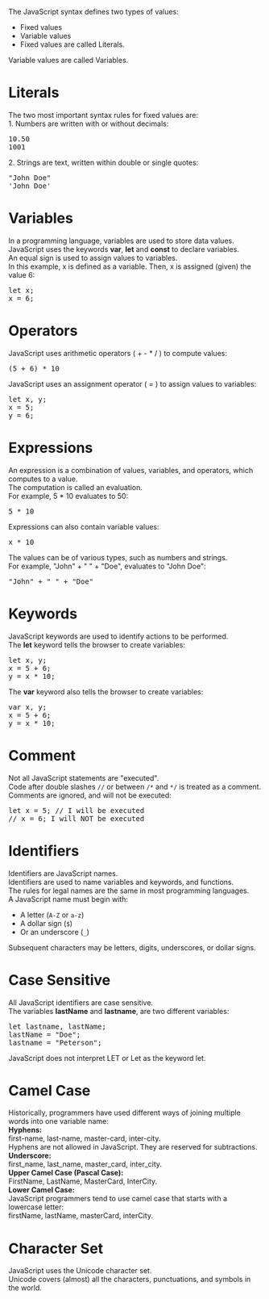 The JavaScript syntax defines two types of values:
<ul>
  <li>Fixed values</li>
  <li>Variable values</li>
  <li>Fixed values are called Literals.</li>
</ul>
Variable values are called Variables.
<h1>Literals</h1>
The two most important syntax rules for fixed values are:
<br>
1. Numbers are written with or without decimals:
<pre>
10.50
1001
</pre>
2. Strings are text, written within double or single quotes:
<pre>
"John Doe"
'John Doe'
</pre>
<h1>Variables</h1>
In a programming language, variables are used to store data values.
<br>
JavaScript uses the keywords <b>var</b>, <b>let</b> and <b>const</b> to declare variables.
<br>
An equal sign is used to assign values to variables.
<br>
In this example, x is defined as a variable. Then, x is assigned (given) the value 6:
<pre>
let x;
x = 6;
</pre>
<h1>Operators</h1>
JavaScript uses arithmetic operators ( + - * / ) to compute values:
<pre>(5 + 6) * 10</pre>
JavaScript uses an assignment operator ( = ) to assign values to variables:
<pre>
let x, y;
x = 5;
y = 6;
</pre>
<h1>Expressions</h1>
An expression is a combination of values, variables, and operators, which computes to a value.
<br>
The computation is called an evaluation.
<br>
For example, 5 * 10 evaluates to 50:
<pre>5 * 10</pre>
Expressions can also contain variable values:
<pre>x * 10</pre>
The values can be of various types, such as numbers and strings.
<br>
For example, "John" + " " + "Doe", evaluates to "John Doe":
<pre>"John" + " " + "Doe"</pre>
<h1>Keywords</h1>
JavaScript keywords are used to identify actions to be performed.
<br>
The <b>let</b> keyword tells the browser to create variables:
<pre>
let x, y;
x = 5 + 6;
y = x * 10;
</pre>
The <b>var</b> keyword also tells the browser to create variables:
<pre>
var x, y;
x = 5 + 6;
y = x * 10;
</pre>
<h1>Comment</h1>
Not all JavaScript statements are "executed".
<br>
Code after double slashes <code>//</code> or between <code>/*</code> and <code>*/</code> is treated as a comment.
<br>
Comments are ignored, and will not be executed:
<pre>
let x = 5; // I will be executed
// x = 6; I will NOT be executed
</pre>
<h1>Identifiers</h1>
Identifiers are JavaScript names.
<br>
Identifiers are used to name variables and keywords, and functions.
<br>
The rules for legal names are the same in most programming languages.
<br>
A JavaScript name must begin with:
<ul>
  <li>A letter (<code>A-Z</code> or <code>a-z</code>)</li>
  <li>A dollar sign (<code>$</code>)</li>
  <li>Or an underscore (<code>_</code>)</li>
</ul>
Subsequent characters may be letters, digits, underscores, or dollar signs.
<h1>Case Sensitive</h1>
All JavaScript identifiers are case sensitive. 
<br>
The variables <b>lastName</b> and <b>lastname</b>, are two different variables:
<pre>
let lastname, lastName;
lastName = "Doe";
lastname = "Peterson";
</pre>
JavaScript does not interpret LET or Let as the keyword let.
<h1>Camel Case</h1>
Historically, programmers have used different ways of joining multiple words into one variable name:
<br>
<b>Hyphens:</b>
<br>
first-name, last-name, master-card, inter-city.
<br>
Hyphens are not allowed in JavaScript. They are reserved for subtractions.
<br>
<b>Underscore:</b>
<br>
first_name, last_name, master_card, inter_city.
<br>
<b>Upper Camel Case (Pascal Case):</b>
<br>
FirstName, LastName, MasterCard, InterCity.
<br>
<b>Lower Camel Case:</b>
<br>
JavaScript programmers tend to use camel case that starts with a lowercase letter:
<br>
firstName, lastName, masterCard, interCity.
<h1>Character Set</h1>
JavaScript uses the Unicode character set.
<br>
Unicode covers (almost) all the characters, punctuations, and symbols in the world.
